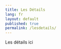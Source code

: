 ```yaml
---
title: Les Détails
lang: fr
layout: default
published: true
permalink: /lesdetails/
---
```






Les détails ici
